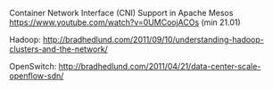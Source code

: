 
Container Network Interface (CNI) Support in Apache Mesos https://www.youtube.com/watch?v=0UMCoojACOs (min 21.01)

Hadoop: http://bradhedlund.com/2011/09/10/understanding-hadoop-clusters-and-the-network/

OpenSwitch: http://bradhedlund.com/2011/04/21/data-center-scale-openflow-sdn/
